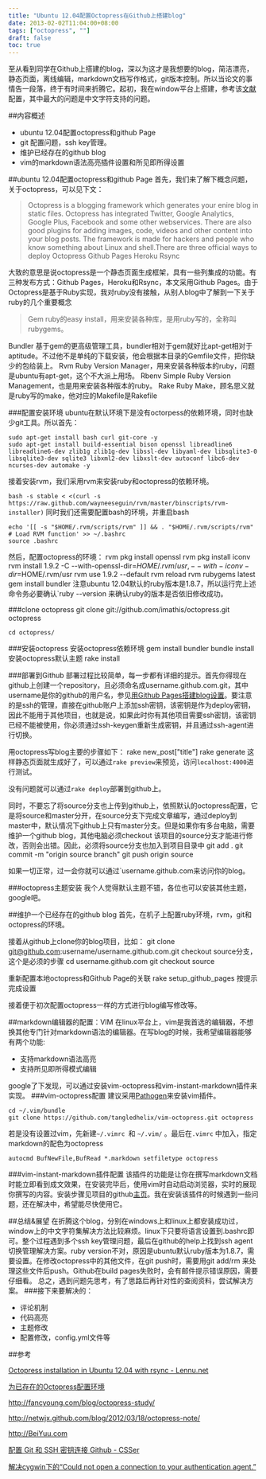 ```yaml
---
title: "Ubuntu 12.04配置Octopress在Github上搭建blog"
date: 2013-02-02T11:04:00+08:00
tags: ["octopress", ""] 
draft: false
toc: true
---
```

  至从看到同学在Github上搭建的blog，深以为这才是我想要的blog，简洁漂亮，静态页面，离线编辑，markdown文档写作格式，git版本控制。所以当论文的事情告一段落，终于有时间来折腾它。起初，我在window平台上搭建，参考该[文献](http://shanewfx.github.com/blog/2012/02/16/bulid-blog-by-octopress/)配置，其中最大的问题是中文字符支持的问题。

##内容概述
* ubuntu 12.04配置octopress和github Page 
* git 配置问题，ssh key管理。
* 维护已经存在的github blog
* vim的markdown语法高亮插件设置和所见即所得设置

##ubuntu 12.04配置octopress和github Page 
  首先，我们来了解下概念问题，关于octopress，可以见下文：

> Octopress is a blogging framework which generates your enire blog in static files. Octopress has integrated Twitter, Google Analytics, Google Plus, Facebook and some other webservices. There are also good plugins for adding images, code, videos and other content into your blog posts. The framework is made for hackers and people who know something about Linux and shell.There are three official ways to deploy Octopress
Github Pages
Heroku
Rsync

大致的意思是说octopress是一个静态页面生成框架，具有一些列集成的功能。有三种发布方式：Github Pages，Heroku和Rsync，本文采用Github Pages。由于Octopress是基于Ruby实现，我对ruby没有接触，从别人blog中了解到一下关于ruby的几个重要概念

> Gem ruby的easy install，用来安装各种库，是用ruby写的，全称叫rubygems。

Bundler 基于gem的更高级管理工具，bundler相对于gem就好比apt-get相对于aptitude。不过他不是单纯的下载安装，他会根据本目录的Gemfile文件，把你缺少的包给装上。
Rvm Ruby Version Manager，用来安装各种版本的ruby，问题是ubuntu有apt-get，这个不大派上用场。
Rbenv Simple Ruby Version Management，也是用来安装各种版本的ruby。
Rake Ruby Make，顾名思义就是ruby写的make，他对应的Makefile是Rakefile
<!--more-->
###配置安装环境
ubuntu在默认环境下是没有octorpess的依赖环境，同时也缺少git工具。所以首先：

	sudo apt-get install bash curl git-core -y
	sudo apt-get install build-essential bison openssl libreadline6 libreadline6-dev zlib1g zlib1g-dev libssl-dev libyaml-dev libsqlite3-0 libsqlite3-dev sqlite3 libxml2-dev libxslt-dev autoconf libc6-dev ncurses-dev automake -y

接着安装rvm，我们采用rvm来安装ruby和octopress的依赖环境。

`bash -s stable < <(curl -s https://raw.github.com/wayneeseguin/rvm/master/binscripts/rvm-installer)`
同时我们还需要配置bash的环境，并重启bash

	echo '[[ -s "$HOME/.rvm/scripts/rvm" ]] && . "$HOME/.rvm/scripts/rvm" # Load RVM function' >> ~/.bashrc
	source .bashrc

然后，配置octopress的环境：
	rvm pkg install openssl
	rvm pkg install iconv
	rvm install 1.9.2 -C --with-openssl-dir=$HOME/.rvm/usr,--with-iconv-dir=$HOME/.rvm/usr
	rvm use 1.9.2 --default
	rvm reload
	rvm rubygems latest
	gem install bundler
注意ubuntu 12.04默认的ruby版本是1.8.7，所以运行完上述命令务必要确认`ruby --version 来确认ruby的版本是否依旧修改成功。

###clone octopress
	git clone git://github.com/imathis/octopress.git octopress

	cd octopress/

###安装octopress
安装octopress依赖环境
	gem install bundler
	bundle install
安装octopress默认主题
	rake install

###部署到Github
部署过程比较简单，每一步都有详细的提示。首先你得现在github上创建一个repository，且必须命名成username.github.com.git，其中username是你的github的用户名，参见[用Github Pages搭建blog设置](http://beiyuu.com/github-pages/)。要注意的是ssh的管理，直接在github账户上添加ssh密钥，该密钥是作为deploy密钥，因此不能用于其他项目，也就是说，如果此时你有其他项目需要ssh密钥，该密钥已经不能被使用，你必须通过ssh-keygen重新生成密钥，并且通过ssh-agent进行切换。

用octopress写blog主要的步骤如下：
	rake new_post["title"]
	rake generate
这样静态页面就生成好了，可以通过`rake preview`来预览，访问`localhost:4000`进行测试。

没有问题就可以通过`rake deploy`部署到github上。

同时，不要忘了将source分支也上传到github上，依照默认的octopress配置，它是将source和master分开，在source分支下完成文章编写，通过deploy到master中，默认情况下github上只有master分支。但是如果你有多台电脑，需要维护一个github blog，其他电脑必须checkout 该项目的source分支才能进行修改，否则会出错。因此，必须将source分支也加入到项目目录中
	git add .
	git commit -m "origin source branch"
	git push origin source

如果一切正常，过一会你就可以通过`username.github.com来访问你的blog。

###octopress主题安装
我个人觉得默认主题不错，各位也可以安装其他主题，google吧。

##维护一个已经存在的github blog
首先，在机子上配置ruby环境，rvm，git和octopress的环境。

接着从github上clone你的blog项目，比如：
	git clone git@github.com:username/username.github.com.git
checkout source分支，这个是必须的步骤
	cd username.github.com
	git checkout source

重新配置本地octopress和Github Page的关联
	rake setup_github_pages
按提示完成设置

接着便于初次配置octopress一样的方式进行blog编写修改等。


##markdown编辑器的配置：VIM
   在linux平台上，vim是我首选的编辑器，不想换其他专门针对markdown语法的编辑器。在写blog的时候，我希望编辑器能够有两个功能:

* 支持markdown语法高亮
* 支持所见即所得模式编辑

google了下发现，可以通过安装vim-octopress和vim-instant-markdown插件来实现。
###vim-octopress配置
   建议采用[Pathogen](https://github.com/tpope/vim-pathogen)来安装vim插件。

	cd ~/.vim/bundle
	git clone https://github.com/tangledhelix/vim-octopress.git octopress
  若是没有设置过vim，先新建`~/.vimrc `和 `~/.vim/` 。最后在`.vimrc` 中加入，指定markdown的配色为octopress

	autocmd BufNewFile,BufRead *.markdown setfiletype octopress

###vim-instant-markdown插件配置
  该插件的功能是让你在撰写markdown文档时能立即看到成文效果，在安装完毕后，使用vim时自动启动浏览器，实时的展现你撰写的内容。安装步骤见项目的github[主页](https://github.com/suan/vim-instant-markdown)。我在安装该插件的时候遇到一些问题，还在解决中，希望能尽快使用它。

##总结&展望
  在折腾这个blog，分别在windows上和linux上都安装成功过，window上的中文字符集解决方法比较麻烦。linux下只要将语言设置到.bashrc即可。整个过程遇到多个ssh key管理问题，最后在github的help上找到ssh agent切换管理解决方案。ruby version不对，原因是ubuntu默认ruby版本为1.8.7，需要设置。在修改octopress中的其他文件，在git push时，需要用git add/rm 来处理这些文件后push。Github在build pages失败时，会有邮件提示错误原因，需要仔细看。
  总之，遇到问题先思考，有了思路后再针对性的查阅资料，尝试解决方案。
###接下来要解决的：
* 评论机制
* 代码高亮
* 主题修改
* 配置修改，config.yml文件等

##参考

[Octopress installation in Ubuntu 12.04 with rsync - Lennu.net](http://www.lennu.net/2012/05/11/octopress-installation-in-ubuntu-12-dot-04-with-rsync/)

[为已存在的Octopress配置环境](http://xingfuqiu.com/blog/ubuntu-update-to-1204/)

http://fancyoung.com/blog/octopress-study/

http://netwjx.github.com/blog/2012/03/18/octopress-note/

http://BeiYuu.com

[配置 Git 和 SSH 密钥连接 Github - CSSer](http://www.csser.com/board/4f53875c55bdcb545c000d05)

[解决cygwin下的“Could not open a connection to your authentication agent.”](http://www.cnblogs.com/cheche/archive/2011/01/07/1918825.html)

